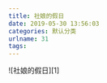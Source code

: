 ```yaml
---
title: 社娘的假日
date: 2019-05-30 13:56:03
categories: 默认分类
urlname: 31
tags:
---
```

<!--markdown-->![社娘的假日][1]


  [1]: https://ae01.alicdn.com/kf/HTB12Mpua9SD3KVjSZFKq6z10VXaL.jpg